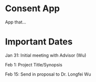 # Consent App
App that...

# Important Dates
Jan 31: Initial meeting with Advisor (Wu)

Feb 1: Project Title/Synopsis

Feb 15: Send in proposal to Dr. Longfei Wu
